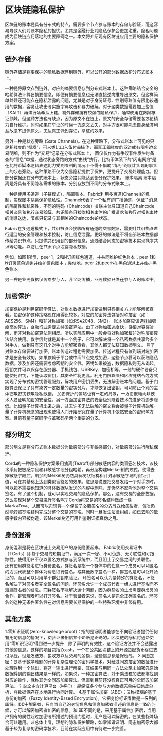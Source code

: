 # 区块链隐私保护
区块链的账本是具有分布式的特点，需要多个节点参与账本的存储与验证，而这容易导致人们对账本隐私的担忧。尤其是金融行业对隐私保护会更加注重。隐私问题成为区块链应用落地的主要障碍之一。本文将介绍现有区块链应用主要的隐私保护方案。
## 链外存储
  链外存储是将要保护的隐私数据存到链外，可以公开的部分数据放在分布式账本上。

  一种是将原文存到链外，对应的摘要信息存到分布式账本上。这种策略结合安全的哈希算法计算出摘要信息，即便有摘要信息也无法直接逆向推导出原文。但这样简单处理还可能存在隐私泄露的问题，尤其是对于身份证号、性别等取值有限比较通用的数据，容易让攻击者实施字典攻击和暴力破解。对于这类数据需要加上盐值（SALT）再进行哈希后上链。链外存储拥有较强的隐私保护，通常使用在数据存证领域。但这种方法也有缺点，因为原文不在链上，原文的安全存储需要各方花精力自行维护。同时如果在举证的时候一方原文丢失，对手方很可能考虑自身经济利益故意不提供原文，无法真正做到存证，举证的效果。

  另外一种是状态旁路 (State Channels)。在这种策略下，分布式账本上可见的只是粗粒度的“批发”，可以类比出入备付金操作，而真正细粒度的双边或有限多边交易明细，则不作为“交易”记录在分布式账本上， 而仅仅作为有争议事件发生时备查的“信息”单据，通过状态旁路的方式“曲线”执行。比特币体系下的“闪电网络”是在比特币脚本逻辑表达能力受到限制的情况下不得不借助“精巧”的设计实现的事实上的状态旁路。这种策略不仅为交易隐私提供了保护，更提升了交易处理能力。但部分数据还在分布式账本上，状态旁路只能达到部分保护效果。
账本隔离
  账本隔离是将具有不同隐私需求的账本，分别存放到不同的分布式账本上。

  一种是使用多通道（子链模式），隔离账本。Fabric利用多通道(Channel)的机制，实现账本隔离保护隐私性。Channel代表了一个私有的广播通道，保证了消息的隔离性和私密性，不同的链码（Chaincode）关联主体只知道自己Chaincode相关交易和执行交易验证，共识服务只接收相关主体的广播请求和执行对相关主体的消息送达，节点只记录与其相关的Chaincode的状态。

  Fabric在多通道模式下，共识节点会接收所有通道的交易数据，需要对共识节点进行适当的安全管理和技术控制，防止信息泄露。更好的做法是不将全部账本数据都传给共识节点，只提供共识用到的部分信息，通过结合同态加密等技术实现排序共识等功能。以防止在共识节点泄露隐私数据。
  
  例如，如图1所示，peer 1，2和N订阅红色通道，并共同维护红色账本；peer 1和N订阅蓝色通道并维护蓝色账本；类似地，peer 2和peerN在黑色通道上并维护黑色账本。

  另一种是业务数据仅传给参与人，非全网传播，业务数据只落在参与人的账本中。
  
  ## 加密保护
  加密保护是利用密码学算法，对账本数据进行加密做到只有相关方才能够解密查看。加密保护这种策略现在用得比较多。对应的加密算法包括对称加密（如：AES256、SM4）和非对称加密（如:RSA2048、SM2）。  账本加密应该选择加强度高的算法，金融行业需要支持国密算法。由于对称加密速度快，但相对容易破解，而非对称加密算法则相反。所以实际应用中一般会将对称加密和非对称加密算法结合使用。数字信封就是其中一个例子，它可以解决将一个私密数据共享给多个对手方，做到只有这几个对手方能解密查看，其他人都无法获知数据明文。
  除了对账本存储要进行加密，账本传送过程也需要加密。传送过程只有做到端对端加密才是安全有效的，如果依赖于平台或中间节点完成加密，这些节点将可以获取隐私数据。涉及加密还需要考虑密钥的安全性。密钥如果被盗，数据隐私则无从谈起。密钥文件可以保存在服务器、手机钱包、USBKey、加密机等，一般的硬件设备只能使用密钥，不能读取密钥，其安全性将更高。利用门限算法和区块链结合的方式实现了分布式的密钥管理服务，解决用户密钥丢失，无法解密账本的问题。基于门限算法保证了只有凑齐一定数量的密钥分片，才能恢复出密钥，可以防止个别的主体窃取密钥获取隐私数据。
  加密保护的策略也有一定的局限，一方面很难向非技术人员证明加密的安全性，另一方面加密算法的安全级别随着技术的进步将逐步降低。比如量子计算机出来之后，过去许多无法破解的密文将会被量子计算机破解。量子计算机概念的出现也使得人们开始研究在量子计算机下依然安全的密码学方案。目前有量子密码学与革密码学两个重要的分支。
  
  
  ## 部分明文
  部分明文是将分布式账本数据分为敏感部分与非敏感部分，对敏感部分进行隐私保护。

  Corda的一种隐私保护方案采用抽离(Tearoff)部分敏感内容的类盲签名技术，该技术采用把敏感字段和非敏感字段分组哈希，再分层构建Merkel树的方式，使得去掉敏感字段后，剩余的Merkel树仍然具有树状结构和针对非敏感字段的验证价值，可在其基础上达到类似盲签名的效果。意思是说要把交易发给一个对手方时，可以把不需要他知道的具体数据从发送的内容中删除，却仍然不影响他对整个交易签名。有了这个机制，就可以实现交易的隐私保护。那么，没有交易的全部数据，怎么实现对整个交易进行签名呢？Corda将交易的签名结构做成一棵MerkleTree，从而可以实现将一个保留了必要签名的分支发送给签名者，使他仍然能按照签名结构完成对整个交易的签名。同时一旦发生法律纠纷，如已去除的敏感字段内容被伪造，该Merkel树还可用作鉴别证据真伪之用。

## 身份混淆
  身份混淆是将在区块链上交易用户的身份隐匿起来。
  Fabric使用交易证书（TCerts）即每个交易的短期证书，满足一次一密、不可伪造、无关联性和可跟踪性。使得用户不仅以匿名方式参与到系统中，而且阻止了交易之间的关联性。
  还有使用群签名进行身份匿名。群签名是指一个群体中的任意一个成员可以以匿名的方式代表整个群体对消息进行签名。与其他数字签名一样，群签名是可以公开验证的，而且可以只用单个群公钥来验证。
环签名可以认为是特殊的群签名，环签名解决了对签名者完全匿名的问题，环签名允许一个成员代表一组人进行签名而不泄漏签名者的信息。而群签名不能解决这个问题，因为群签名的生成需要群成员的合作，群管理者可以打开签名。对于验证者来说，签名人是完全正确匿名的。环签名的这种无条件匿名性在对信息需要长期保护的一些特殊环境中非常有用。
## 其他方案
1.零知识证明(zero-knowledge proof)：指的是证明者能够在不向验证者提供任何有用的信息的情况下，使验证者相信某个论断是正确的。区块链的隐私将通过使用“零知识证明”得到进一步提升，除了声明的有效性，这个验证方法并不会透露出其他的信息。这样的项目包括Zcash，一个在公共区块链上的开源加密货币促进支付系统，但是发送方、接收方以及交易的金额，这些信息都是保密的。
2.同态加密：是基于数学难题的计算复杂性理论的密码学技术。对经过同态加密的数据进行处理得到一个输出，将这一输出进行解密，其结果与用同一方法处理未加密的原始数据得到的输出结果是一样的。如果说，一种加密算法，对于乘法和加法都能找到对应的操作，就称其为全同态加密算法。但直到目前还没有真正可用的全同态加密算法。
3.安全多方计算平台（MPC）：是保证多个参与方的数据无需先归集后分析，将数据保存在本地进行协同计算。
4.基于属性加密（ABE）：又称模糊的基于身份的加密（Fuzzy Identity-Based Encryption）。它把身份标识看做是一系列的属性。IBE中解密者，只有当自己的身份信息和信息加密者描述的信息是一致的时候，才可以解密加密者加密的信息。和IBE不同的是，采用基于属性加密后，当用户拥有的属性超过加密者所描述的预设门槛时，用户是可以解密的。在某些特殊场合可以适用。从总体上看，理想的隐私保护策略，如零知识证明、同态加密等大都基于较为复杂的密码学技术，目前在实际应用中有待进一步完善。
  
